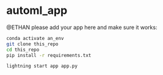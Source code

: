 # automl_app
@ETHAN please add your app here and make sure it works:

```bash
conda activate an_env
git clone this_repo
cd this_repo
pip install -r requirements.txt

lightning start app app.py
```
